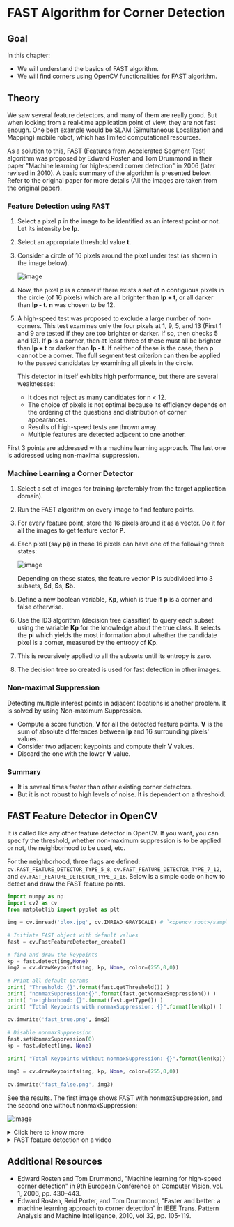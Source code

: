 # FAST Algorithm for Corner Detection

## Goal
In this chapter:

- We will understand the basics of FAST algorithm.
- We will find corners using OpenCV functionalities for FAST algorithm.

## Theory
We saw several feature detectors, and many of them are really good. But when looking from a real-time application point of view, they are not fast enough. One best example would be SLAM (Simultaneous Localization and Mapping) mobile robot, which has limited computational resources.

As a solution to this, FAST (Features from Accelerated Segment Test) algorithm was proposed by Edward Rosten and Tom Drummond in their paper "Machine learning for high-speed corner detection" in 2006 (later revised in 2010). A basic summary of the algorithm is presented below. Refer to the original paper for more details (All the images are taken from the original paper).

### Feature Detection using FAST
1. Select a pixel **p** in the image to be identified as an interest point or not. Let its intensity be **Ip**.
2. Select an appropriate threshold value **t**.
3. Consider a circle of 16 pixels around the pixel under test (as shown in the image below).

   ![image](https://docs.opencv.org/4.x/fast_speedtest.jpg)

4. Now, the pixel **p** is a corner if there exists a set of **n** contiguous pixels in the circle (of 16 pixels) which are all brighter than **Ip + t**, or all darker than **Ip - t**. **n** was chosen to be 12.
5. A high-speed test was proposed to exclude a large number of non-corners. This test examines only the four pixels at 1, 9, 5, and 13 (First 1 and 9 are tested if they are too brighter or darker. If so, then checks 5 and 13). If **p** is a corner, then at least three of these must all be brighter than **Ip + t** or darker than **Ip - t**. If neither of these is the case, then **p** cannot be a corner. The full segment test criterion can then be applied to the passed candidates by examining all pixels in the circle. 

   This detector in itself exhibits high performance, but there are several weaknesses:
   - It does not reject as many candidates for n < 12.
   - The choice of pixels is not optimal because its efficiency depends on the ordering of the questions and distribution of corner appearances.
   - Results of high-speed tests are thrown away.
   - Multiple features are detected adjacent to one another.

First 3 points are addressed with a machine learning approach. The last one is addressed using non-maximal suppression.

### Machine Learning a Corner Detector
1. Select a set of images for training (preferably from the target application domain).
2. Run the FAST algorithm on every image to find feature points.
3. For every feature point, store the 16 pixels around it as a vector. Do it for all the images to get feature vector **P**.
4. Each pixel (say **p**i) in these 16 pixels can have one of the following three states:

   ![image](https://docs.opencv.org/4.x/fast_eqns.jpg)

   Depending on these states, the feature vector **P** is subdivided into 3 subsets, **S**d, **S**s, **S**b.
5. Define a new boolean variable, **Kp**, which is true if **p** is a corner and false otherwise.
6. Use the ID3 algorithm (decision tree classifier) to query each subset using the variable **Kp** for the knowledge about the true class. It selects the **p**i which yields the most information about whether the candidate pixel is a corner, measured by the entropy of **Kp**.
7. This is recursively applied to all the subsets until its entropy is zero.
8. The decision tree so created is used for fast detection in other images.

### Non-maximal Suppression
Detecting multiple interest points in adjacent locations is another problem. It is solved by using Non-maximum Suppression.

- Compute a score function, **V** for all the detected feature points. **V** is the sum of absolute differences between **Ip** and 16 surrounding pixels' values.
- Consider two adjacent keypoints and compute their **V** values.
- Discard the one with the lower **V** value.

### Summary
- It is several times faster than other existing corner detectors.
- But it is not robust to high levels of noise. It is dependent on a threshold.

## FAST Feature Detector in OpenCV
It is called like any other feature detector in OpenCV. If you want, you can specify the threshold, whether non-maximum suppression is to be applied or not, the neighborhood to be used, etc.

For the neighborhood, three flags are defined: `cv.FAST_FEATURE_DETECTOR_TYPE_5_8`, `cv.FAST_FEATURE_DETECTOR_TYPE_7_12`, and `cv.FAST_FEATURE_DETECTOR_TYPE_9_16`. Below is a simple code on how to detect and draw the FAST feature points.

```python
import numpy as np
import cv2 as cv
from matplotlib import pyplot as plt
 
img = cv.imread('blox.jpg', cv.IMREAD_GRAYSCALE) # `<opencv_root>/samples/data/blox.jpg`
 
# Initiate FAST object with default values
fast = cv.FastFeatureDetector_create()
 
# find and draw the keypoints
kp = fast.detect(img,None)
img2 = cv.drawKeypoints(img, kp, None, color=(255,0,0))
 
# Print all default params
print( "Threshold: {}".format(fast.getThreshold()) )
print( "nonmaxSuppression:{}".format(fast.getNonmaxSuppression()) )
print( "neighborhood: {}".format(fast.getType()) )
print( "Total Keypoints with nonmaxSuppression: {}".format(len(kp)) )
 
cv.imwrite('fast_true.png', img2)
 
# Disable nonmaxSuppression
fast.setNonmaxSuppression(0)
kp = fast.detect(img, None)
 
print( "Total Keypoints without nonmaxSuppression: {}".format(len(kp)) )
 
img3 = cv.drawKeypoints(img, kp, None, color=(255,0,0))
 
cv.imwrite('fast_false.png', img3)
```

See the results. The first image shows FAST with nonmaxSuppression, and the second one without nonmaxSuppression:

![image](https://docs.opencv.org/4.x/fast_kp.jpg)

<details>
<summary>Click here to know more</summary>

```python
import numpy as np
import cv2 as cv
from matplotlib import pyplot as plt

# Load the image in grayscale
img = cv.imread('images/chess.png', cv.IMREAD_GRAYSCALE)

# Check if the image was successfully loaded
if img is None:
    print("Error: Image not found or unable to load.")
else:
    print("Image loaded successfully.")

    # Initiate FAST object with default values
    if hasattr(cv, 'FastFeatureDetector_create'):
        fast = cv.FastFeatureDetector_create()

        # Find and draw the keypoints
        kp = fast.detect(img, None)
        img2 = cv.drawKeypoints(img, kp, None, color=(255, 0, 0))

        # Print all default params
        print("Threshold: {}".format(fast.getThreshold()))
        print("nonmaxSuppression: {}".format(fast.getNonmaxSuppression()))
        print("neighborhood: {}".format(fast.getType()))
        print("Total Keypoints with nonmaxSuppression: {}".format(len(kp)))

        # Display the image with keypoints
        cv.imshow('FAST with nonmaxSuppression', img2)

        # Disable nonmaxSuppression
        fast.setNonmaxSuppression(False)
        kp = fast.detect(img, None)

        print("Total Keypoints without nonmaxSuppression: {}".format(len(kp)))

        img3 = cv.drawKeypoints(img, kp, None, color=(255, 0, 0))

        # Display the image without nonmaxSuppression
        cv.imshow('FAST without nonmaxSuppression', img3)

        # Wait for a key press and close windows
        cv.waitKey(0)
        cv.destroyAllWindows()
    else:
        print("Error: FastFeatureDetector_create is not available in your OpenCV installation.")
```

### Running the Script

1. **Image Load Check:**
   - If the image doesn't load (`img is None`), double-check the path or use an absolute path to the image file.

2. **OpenCV Functionality Check:**
   - If `FastFeatureDetector_create()` is not available, ensure you have the correct OpenCV package installed. If the issue persists, you may need to install OpenCV via `conda` if you are using a Conda environment.

3. **Displaying Images:**
   - The code uses `cv.imshow()` to display images. Ensure your environment supports GUI windows. If you're running this script in a headless environment (e.g., via SSH without X11 forwarding), `cv.imshow()` will not work, and you'll need to save the images to files using `cv.imwrite()` and then view them manually.

By following these steps and addressing any errors from the debug statements, you should be able to identify and fix the issues, ensuring the script runs successfully.
</details>
<details>
   <summary>FAST feature detection on a video</summary>
   To implement FAST feature detection on a video, you'll need to modify the code to process video frames instead of a single image. Here’s how you can adapt the code for video processing:

1. **Read the video**: Use `cv.VideoCapture` to load the video file.
2. **Process each frame**: Apply the FAST detector to each frame.
3. **Save or display the processed frames**: You can either display the frames in a window or save them to a new video file.

Here's the modified code for video processing:

```python
import numpy as np
import cv2 as cv

cap = cv.VideoCapture(0)

# Check if video opened successfully
if not cap.isOpened():
    print("Error opening video file")
    exit()

# Create a VideoWriter object to save the processed video
fourcc = cv.VideoWriter_fourcc(*'XVID')
out = cv.VideoWriter('processed_video.avi', fourcc, 20.0, (int(cap.get(3)), int(cap.get(4))))

# Initiate FAST object with default values
fast = cv.FastFeatureDetector_create()

while cap.isOpened():
    ret, frame = cap.read()
    if not ret:
        break

    # Convert frame to grayscale
    gray = cv.cvtColor(frame, cv.COLOR_BGR2GRAY)

    # Find keypoints
    kp = fast.detect(gray, None)

    # Draw keypoints
    img_with_keypoints = cv.drawKeypoints(frame, kp, None, color=(255, 0, 0))

    # Write the frame into the output video
    out.write(img_with_keypoints)

    # Display the resulting frame (optional)
    cv.imshow('Frame', img_with_keypoints)
    if cv.waitKey(1) & 0xFF == ord('q'):
        break

# Release everything if job is finished
cap.release()
out.release()
cv.destroyAllWindows()

# Print FAST parameters
print("Threshold: {}".format(fast.getThreshold()))
print("nonmaxSuppression: {}".format(fast.getNonmaxSuppression()))
print("Neighborhood: {}".format(fast.getType()))
print("Total Keypoints with nonmaxSuppression: {}".format(len(kp)))
```

### Key Points:

1. **Video Capture and Write**: `cv.VideoCapture` reads the video, and `cv.VideoWriter` saves the processed video frames.
2. **Processing Frames**: Each frame is converted to grayscale, keypoints are detected, and keypoints are drawn on the frame.
3. **Display and Save**: Frames are displayed (optional) and saved to a new video file.

### Things to Replace:

- **`your_video.mp4`**: Replace with the path to your video file.
- **`processed_video.avi`**: The output video file path. You can change the format if needed (e.g., `.mp4`).

Make sure you have the necessary codecs installed to handle video files and the `opencv-python` package is installed in your environment.
</details>

## Additional Resources
- Edward Rosten and Tom Drummond, "Machine learning for high-speed corner detection" in 9th European Conference on Computer Vision, vol. 1, 2006, pp. 430–443.
- Edward Rosten, Reid Porter, and Tom Drummond, "Faster and better: a machine learning approach to corner detection" in IEEE Trans. Pattern Analysis and Machine Intelligence, 2010, vol 32, pp. 105-119.
